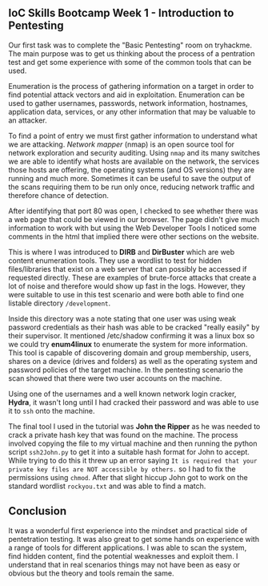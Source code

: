 ## IoC Skills Bootcamp Week 1 - Introduction to Pentesting

Our first task was to complete the "Basic Pentesting" room on tryhackme. The main purpose was to get us thinking about the process of a pentration test and get some experience with some of the common tools that can be used. 

Enumeration is the process of gathering information on a target in order to find potential attack vectors and aid in exploitation. Enumeration can be used to gather usernames, passwords, network information, hostnames, application data, services, or any other information that may be valuable to an attacker.

To find a point of entry we must first gather information to understand what we are attacking. *Network mapper* (nmap) is an open source tool for network exploration and security auditing. Using `nmap` and its many switches we are able to identify what hosts are available on the network, the services those hosts are offering, the operating systems (and OS versions) they are running and much more. Sometimes it can be useful to save the output of the scans requiring them to be run only once, reducing network traffic and therefore chance of detection.

After identifying that port 80 was open, I checked to see whether there was a web page that could be viewed in our browser. The page didn't give much information to work with but using the Web Developer Tools I noticed some comments in the html that implied there were other sections on the website.

This is where I was introduced to **DIRB** and **DirBuster** which are web content enumeration tools. They use a wordlist to test for hidden files/libraries that exist on a web server that can possibly be accessed if requested directly. These are examples of brute-force attacks that create a lot of noise and therefore would show up fast in the logs. However, they were suitable to use in this test scenario and were both able to find one listable directory `/development`.

Inside this directory was a note stating that one user was using weak password credentials as their hash was able to be cracked "really easily" by their supervisor. It mentioned /etc/shadow confirming it was a linux box so we could try **enum4linux** to enumerate the system for more information. This tool is capable of discovering domain and group membership, users, shares on a device (drives and folders) as well as the operating system and password policies of the target machine. In the pentesting scenario the scan showed that there were two user accounts on the machine. 

Using one of the usernames and a well known network login cracker, **Hydra**, it wasn't long until I had cracked their password and was able to use it to `ssh` onto the machine. 

The final tool I used in the tutorial was **John the Ripper** as he was needed to crack a private hash key that was found on the machine. The process involved copying the file to my virtual machine and then running the python script `ssh2John.py` to get it into a suitable hash format for John to accept. While trying to do this it threw up an error saying `It is required that your private key files are NOT accessible by others.` so I had to fix the permissions using `chmod`. After that slight hiccup John got to work on the standard wordlist `rockyou.txt` and was able to find a match. 

## Conclusion

It was a wonderful first experience into the mindset and practical side of pentetration testing. It was also great to get some hands on experience with a range of tools for different applications. I was able to scan the system, find hidden content, find the potential weaknesses and exploit them. I understand that in real scenarios things may not have been as easy or obvious but the theory and tools remain the same.
